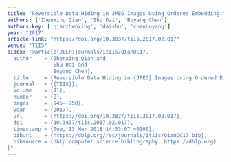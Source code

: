 ```yaml
---
title: "Reversible Data Hiding in JPEG Images Using Ordered Embedding."
authors: ['Zhenxing Qian', 'Shu Dai', 'Boyang Chen']
authors-key: ['qianzhenxing', 'daishu', 'chenboyang']
year: "2017"
article-link: "https://doi.org/10.3837/tiis.2017.02.017"
venue: "TIIS"
bibex: "@article{DBLP:journals/itiis/QianDC17,
  author    = {Zhenxing Qian and
               Shu Dai and
               Boyang Chen},
  title     = {Reversible Data Hiding in {JPEG} Images Using Ordered Embedding},
  journal   = {{TIIS}},
  volume    = {11},
  number    = {2},
  pages     = {945--958},
  year      = {2017},
  url       = {https://doi.org/10.3837/tiis.2017.02.017},
  doi       = {10.3837/tiis.2017.02.017},
  timestamp = {Tue, 13 Mar 2018 14:33:07 +0100},
  biburl    = {https://dblp.org/rec/journals/itiis/QianDC17.bib},
  bibsource = {dblp computer science bibliography, https://dblp.org}
}"
---
```

